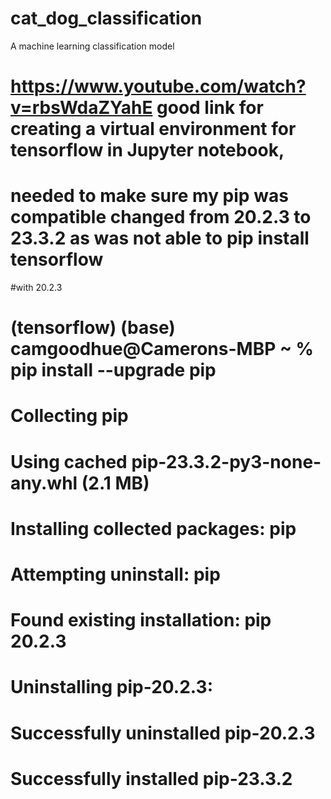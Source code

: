 # cat_dog_classification
A machine learning classification model

# https://www.youtube.com/watch?v=rbsWdaZYahE good link for creating a virtual environment for tensorflow in Jupyter notebook,
# needed to make sure my pip was compatible changed from 20.2.3 to 23.3.2 as was not able to pip install tensorflow 
#with 20.2.3
# (tensorflow) (base) camgoodhue@Camerons-MBP ~ % pip install --upgrade pip

# Collecting pip
#   Using cached pip-23.3.2-py3-none-any.whl (2.1 MB)
# Installing collected packages: pip
#   Attempting uninstall: pip
#     Found existing installation: pip 20.2.3
#     Uninstalling pip-20.2.3:
#       Successfully uninstalled pip-20.2.3
# Successfully installed pip-23.3.2
